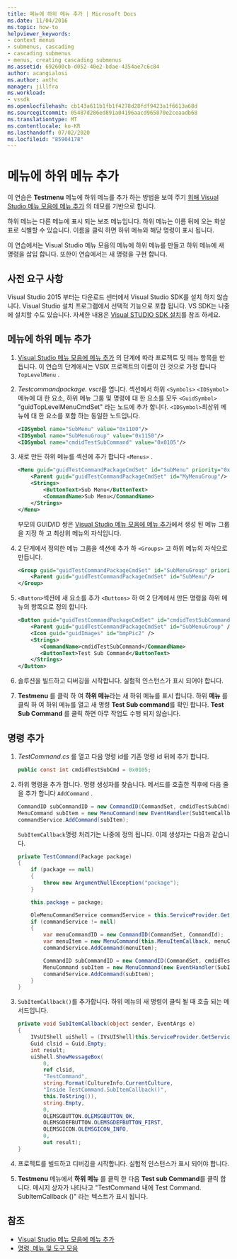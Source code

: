 ```yaml
---
title: 메뉴에 하위 메뉴 추가 | Microsoft Docs
ms.date: 11/04/2016
ms.topic: how-to
helpviewer_keywords:
- context menus
- submenus, cascading
- cascading submenus
- menus, creating cascading submenus
ms.assetid: 692600cb-d052-40e2-bdae-4354ae7c6c84
author: acangialosi
ms.author: anthc
manager: jillfra
ms.workload:
- vssdk
ms.openlocfilehash: cb143a611b1fb1f4278d28fdf9423a1f6613a68d
ms.sourcegitcommit: 05487d286ed891a04196aacd965870e2ceaadb68
ms.translationtype: MT
ms.contentlocale: ko-KR
ms.lasthandoff: 07/02/2020
ms.locfileid: "85904178"
---
```

# <a name="add-a-submenu-to-a-menu"></a>메뉴에 하위 메뉴 추가
이 연습은 **Testmenu** 메뉴에 하위 메뉴를 추가 하는 방법을 보여 주기 [위해 Visual Studio 메뉴 모음에 메뉴 추가](../extensibility/adding-a-menu-to-the-visual-studio-menu-bar.md) 의 데모를 기반으로 합니다.

 하위 메뉴는 다른 메뉴에 표시 되는 보조 메뉴입니다. 하위 메뉴는 이름 뒤에 오는 화살표로 식별할 수 있습니다. 이름을 클릭 하면 하위 메뉴와 해당 명령이 표시 됩니다.

 이 연습에서는 Visual Studio 메뉴 모음의 메뉴에 하위 메뉴를 만들고 하위 메뉴에 새 명령을 삽입 합니다. 또한이 연습에서는 새 명령을 구현 합니다.

## <a name="prerequisites"></a>사전 요구 사항
 Visual Studio 2015 부터는 다운로드 센터에서 Visual Studio SDK를 설치 하지 않습니다. Visual Studio 설치 프로그램에서 선택적 기능으로 포함 됩니다. VS SDK는 나중에 설치할 수도 있습니다. 자세한 내용은 [Visual STUDIO SDK 설치](../extensibility/installing-the-visual-studio-sdk.md)를 참조 하세요.

## <a name="add-a-submenu-to-a-menu"></a>메뉴에 하위 메뉴 추가

1. [Visual Studio 메뉴 모음에 메뉴 추가](../extensibility/adding-a-menu-to-the-visual-studio-menu-bar.md) 의 단계에 따라 프로젝트 및 메뉴 항목을 만듭니다. 이 연습의 단계에서는 VSIX 프로젝트의 이름이 인 것으로 가정 합니다 `TopLevelMenu` .

2. *Testcommandpackage. vsct*를 엽니다. 섹션에서 하위 `<Symbols>` `<IDSymbol>` 메뉴에 대 한 요소, 하위 메뉴 그룹 및 명령에 대 한 요소를 모두 `<GuidSymbol>` "guidTopLevelMenuCmdSet" 라는 노드에 추가 합니다. `<IDSymbol>`최상위 메뉴에 대 한 요소를 포함 하는 동일한 노드입니다.

    ```xml
    <IDSymbol name="SubMenu" value="0x1100"/>
    <IDSymbol name="SubMenuGroup" value="0x1150"/>
    <IDSymbol name="cmdidTestSubCommand" value="0x0105"/>
    ```

3. 새로 만든 하위 메뉴를 섹션에 추가 합니다 `<Menus>` .

    ```xml
    <Menu guid="guidTestCommandPackageCmdSet" id="SubMenu" priority="0x0100" type="Menu">
        <Parent guid="guidTestCommandPackageCmdSet" id="MyMenuGroup"/>
        <Strings>
            <ButtonText>Sub Menu</ButtonText>
            <CommandName>Sub Menu</CommandName>
        </Strings>
    </Menu>
    ```

     부모의 GUID/ID 쌍은 [Visual Studio 메뉴 모음에 메뉴 추가](../extensibility/adding-a-menu-to-the-visual-studio-menu-bar.md)에서 생성 된 메뉴 그룹을 지정 하 고 최상위 메뉴의 자식입니다.

4. 2 단계에서 정의한 메뉴 그룹을 섹션에 추가 하 `<Groups>` 고 하위 메뉴의 자식으로 만듭니다.

    ```xml
    <Group guid="guidTestCommandPackageCmdSet" id="SubMenuGroup" priority="0x0000">
        <Parent guid="guidTestCommandPackageCmdSet" id="SubMenu"/>
    </Group>
    ```

5. `<Button>`섹션에 새 요소를 추가 `<Buttons>` 하 여 2 단계에서 만든 명령을 하위 메뉴의 항목으로 정의 합니다.

    ```xml
    <Button guid="guidTestCommandPackageCmdSet" id="cmdidTestSubCommand" priority="0x0000" type="Button">
        <Parent guid="guidTestCommandPackageCmdSet" id="SubMenuGroup" />
        <Icon guid="guidImages" id="bmpPic2" />
        <Strings>
           <CommandName>cmdidTestSubCommand</CommandName>
           <ButtonText>Test Sub Command</ButtonText>
        </Strings>
    </Button>
    ```

6. 솔루션을 빌드하고 디버깅을 시작합니다. 실험적 인스턴스가 표시 되어야 합니다.

7. **Testmenu** 를 클릭 하 여 **하위 메뉴**라는 새 하위 메뉴를 표시 합니다. 하위 **메뉴** 를 클릭 하 여 하위 메뉴를 열고 새 명령 **Test Sub command**를 확인 합니다. **Test Sub Command** 를 클릭 하면 아무 작업도 수행 되지 않습니다.

## <a name="add-a-command"></a>명령 추가

1. *TestCommand.cs* 를 열고 다음 명령 id를 기존 명령 id 뒤에 추가 합니다.

    ```csharp
    public const int cmdidTestSubCmd = 0x0105;
    ```

2. 하위 명령을 추가 합니다. 명령 생성자를 찾습니다. 메서드를 호출한 직후에 다음 줄을 추가 합니다 `AddCommand` .

    ```csharp
    CommandID subCommandID = new CommandID(CommandSet, cmdidTestSubCmd);
    MenuCommand subItem = new MenuCommand(new EventHandler(SubItemCallback), subCommandID);
    commandService.AddCommand(subItem);
    ```

    `SubItemCallback`명령 처리기는 나중에 정의 됩니다. 이제 생성자는 다음과 같습니다.

    ```csharp
    private TestCommand(Package package)
    {
        if (package == null)
        {
            throw new ArgumentNullException("package");
        }

        this.package = package;

        OleMenuCommandService commandService = this.ServiceProvider.GetService(typeof(IMenuCommandService)) as OleMenuCommandService;
        if (commandService != null)
        {
            var menuCommandID = new CommandID(CommandSet, CommandId);
            var menuItem = new MenuCommand(this.MenuItemCallback, menuCommandID);
            commandService.AddCommand(menuItem);

            CommandID subCommandID = new CommandID(CommandSet, cmdidTestSubCmd);
            MenuCommand subItem = new MenuCommand(new EventHandler(SubItemCallback), subCommandID);
            commandService.AddCommand(subItem);
        }
    }
    ```

3. `SubItemCallback()`를 추가합니다. 하위 메뉴의 새 명령이 클릭 될 때 호출 되는 메서드입니다.

    ```csharp
    private void SubItemCallback(object sender, EventArgs e)
    {
        IVsUIShell uiShell = (IVsUIShell)this.ServiceProvider.GetServiceAsync(typeof(SVsUIShell));
        Guid clsid = Guid.Empty;
        int result;
        uiShell.ShowMessageBox(
            0,
            ref clsid,
            "TestCommand",
            string.Format(CultureInfo.CurrentCulture,
            "Inside TestCommand.SubItemCallback()",
            this.ToString()),
            string.Empty,
            0,
            OLEMSGBUTTON.OLEMSGBUTTON_OK,
            OLEMSGDEFBUTTON.OLEMSGDEFBUTTON_FIRST,
            OLEMSGICON.OLEMSGICON_INFO,
            0,
            out result);
    }
    ```

4. 프로젝트를 빌드하고 디버깅을 시작합니다. 실험적 인스턴스가 표시 되어야 합니다.

5. **Testmenu** 메뉴에서 **하위 메뉴** 를 클릭 한 다음 **Test sub Command**를 클릭 합니다. 메시지 상자가 나타나고 "TestCommand 내에 Test Command. SubItemCallback ()" 라는 텍스트가 표시 됩니다.

## <a name="see-also"></a>참조

- [Visual Studio 메뉴 모음에 메뉴 추가](../extensibility/adding-a-menu-to-the-visual-studio-menu-bar.md)
- [명령, 메뉴 및 도구 모음](../extensibility/internals/commands-menus-and-toolbars.md)
